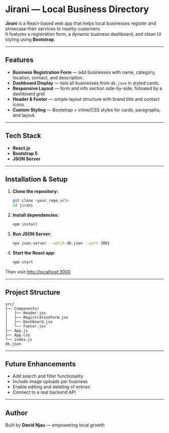 # Jirani — Local Business Directory

**Jirani** is a React-based web app that helps local businesses register and showcase their services to nearby customers.  
It features a registration form, a dynamic business dashboard, and clean UI styling using **Bootstrap**.

---

## Features
- **Business Registration Form** — add businesses with name, category, location, contact, and description.  
- **Dashboard Display** — lists all businesses from `db.json` in styled cards.  
- **Responsive Layout** — form and info section side-by-side, followed by a dashboard grid.  
- **Header & Footer** — simple layout structure with brand title and contact icons.  
- **Custom Styling** — Bootstrap + inline/CSS styles for cards, paragraphs, and layout.

---

## Tech Stack
- **React.js**  
- **Bootstrap 5**  
- **JSON Server**  

---

## Installation & Setup

1. **Clone the repository:**
   ```bash
   git clone <your_repo_url>
   cd jirani
   ```

2. **Install dependencies:**
   ```bash
   npm install
   ```

3. **Run JSON Server:**
   ```bash
   npx json-server --watch db.json --port 3001
   ```

4. **Start the React app:**
   ```bash
   npm start
   ```

Then visit [http://localhost:3000](http://localhost:3000) 

---

## Project Structure
```
src/
├── Components/
│   ├── Header.jsx
│   ├── RegistrationForm.jsx
│   ├── Dashboard.jsx
│   └── Footer.jsx
├── App.js
├── App.css
└── index.js
db.json
```

---

## Future Enhancements
- Add search and filter functionality  
- Include image uploads per business  
- Enable editing and deleting of entries  
- Connect to a real backend API  

---

## Author
Built by **David Njau** — empowering local growth